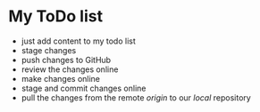 # My ToDo list

- just add content to my todo list
- stage changes
- push changes to GitHub
- review the changes online
- make changes online
- stage and commit changes online
- pull the changes from the remote _origin_ to our _local_ repository
